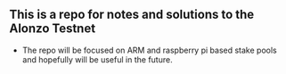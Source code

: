 ## This is a repo for notes and solutions to the Alonzo Testnet

- The repo will be focused on ARM and raspberry pi based stake pools and hopefully will be useful in the future.